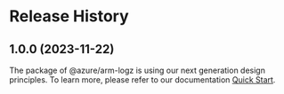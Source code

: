 # Release History
    
## 1.0.0 (2023-11-22)

The package of @azure/arm-logz is using our next generation design principles. To learn more, please refer to our documentation [Quick Start](https://aka.ms/js-track2-quickstart).
